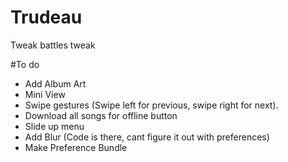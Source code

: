 # Trudeau
Tweak battles tweak

#To do
- Add Album Art
- Mini View
- Swipe gestures (Swipe left for previous, swipe right for next). 
- Download all songs for offline button
- Slide up menu
- Add Blur (Code is there, cant figure it out with preferences)
- Make Preference Bundle
